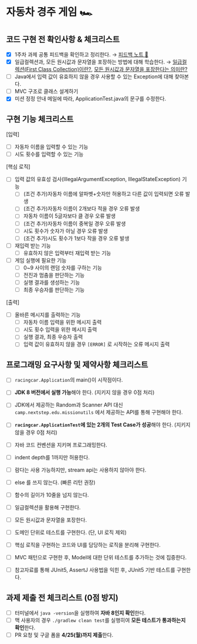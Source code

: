 # 자동차 경주 게임 🏎

## 코드 구현 전 확인사항 & 체크리스트

- [X] 1주차 과제 공통 피드백을 확인하고 정리한다. → [피드백 노트 📝](./feedback-note.md)
- [X] 일급컬렉션과, 모든 원시값과 문자열을 포장하는 방법에 대해 학습한다. → [일급컬렉션(First Class Collection)이란?](./what-is-mean-first-class-collection.md), [모든 원시값과 문자열을 포장한다는 의미란?](./what-is-mean-wrapping-variable.md) 
- [ ] Java에서 입력 값이 유효하지 않을 경우 사용할 수 있는 Exception에 대해 찾아본다.
- [ ] MVC 구조로 클래스 설계하기
- [X] 미션 정정 안내 메일에 따라, ApplicationTest.java의 문구를 수정한다. 

## 구현 기능 체크리스트

[입력]

- [ ] 자동차 이름을 입력할 수 있는 기능
- [ ] 시도 횟수를 입력할 수 있는 기능

[핵심 로직]

- [ ] 입력 값의 유효성 검사(IllegalArgumentException, IllegalStateException) 기능
    - [ ] (조건 추가)자동차 이름에 알파벳+숫자만 허용하고 다른 값이 입력되면 오류 발생
    - [ ] (조건 추가)자동차 이름이 2개보다 적을 경우 오류 발생
    - [ ] 자동차 이름이 5글자보다 클 경우 오류 발생
    - [ ] (조건 추가)자동차 이름이 중복일 경우 오류 발생
    - [ ] 시도 횟수가 숫자가 아닐 경우 오류 발생
    - [ ] (조건 추가)시도 횟수가 1보다 작을 경우 오류 발생
- [ ] 재입력 받는 기능
    - [ ] 유효하지 않은 입력부터 재입력 받는 기능
- [ ] 게임 실행에 필요한 기능
  - [ ] 0~9 사이의 랜덤 숫자를 구하는 기능
  - [ ] 전진과 멈춤을 판단하는 기능
  - [ ] 실행 결과를 생성하는 기능
  - [ ] 최종 우승자를 판단하는 기능

[출력]

- [ ] 올바른 메시지를 출력하는 기능
  - [ ] 자동차 이름 입력을 위한 메시지 출력
  - [ ] 시도 횟수 입력을 위한 메시지 출력
  - [ ] 실행 결과, 최종 우승자 출력
  - [ ] 입력 값이 유효하지 않을 경우 `[ERROR]` 로 시작하는 오류 메시지 출력

## 프로그래밍 요구사항 및 제약사항 체크리스트

- [ ] `racingcar.Application`의 main()이 시작점이다.
- [ ] **JDK 8 버전에서 실행 가능**해야 한다. (지키지 않을 경우 0점 처리)
- [ ] JDK에서 제공하는 Random과 Scanner API 대신 `camp.nextstep.edu.missionutils` 에서 제공하는 API를 통해 구현해야 한다.
- [ ] **`racingcar.ApplicationTest`에 있는 2개의 Test Case가 성공**해야 한다. (지키지 않을 경우 0점 처리)


- [ ] 자바 코드 컨벤션을 지키며 프로그래밍한다.
- [ ] indent depth를 1까지만 허용한다.
- [ ] 람다는 사용 가능하지만, stream api는 사용하지 않아야 한다.
- [ ] else 를 쓰지 않는다. (빠른 리턴 권장)
- [ ] 함수의 길이가 10줄을 넘지 않는다.

- [ ] 일급컬렉션을 활용해 구현한다.
- [ ] 모든 원시값과 문자열을 포장한다.

- [ ] 도메인 단위로 테스트를 구현한다. (단, UI 로직 제외)
- [ ] 핵심 로직을 구현하는 코드와 UI를 담당하는 로직을 분리해 구현한다.
- [ ] MVC 패턴으로 구현한 후, Model에 대한 단위 테스트를 추가하는 것에 집중한다.
- [ ] 참고자료를 통해 JUnit5, AssertJ 사용법을 익힌 후, JUnit5 기반 테스트를 구현한다.

## 과제 제출 전 체크리스트 (0점 방지)

- [ ] 터미널에서 `java -version`을 실행하여 **자바 8인지 확인**한다.
- [ ] 맥 사용자의 경우 `./gradlew clean test`를 실행히여 **모든 테스트가 통과하는지 확인**한다.
- [ ] PR 요청 및 구글 폼을 **4/25(월)까지 제출**한다.
